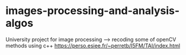 # images-processing-and-analysis-algos

University project for image processing --> recoding some of openCV methods using c++
https://perso.esiee.fr/~perretb/I5FM/TAI/index.html
